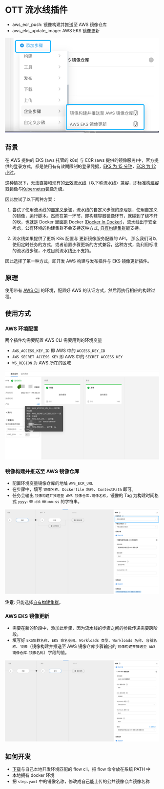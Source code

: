 # OTT 流水线插件

* aws_ecr_push: 镜像构建并推送至 AWS 镜像仓库
* aws_eks_update_image: AWS EKS 镜像更新

![](./.img/插件效果.png)

## 背景


在 AWS 提供的 EKS (aws 托管的 k8s) 与 ECR (aws 提供的镜像服务)中，官方提供的登录方式，都是使用有有效期限制的登录凭据，[EKS 为 15 分钟](https://aws.github.io/aws-eks-best-practices/security/docs/iam/)，[ECR 为 12 小时](https://docs.anchore.com/3.0/docs/using/cli_usage/registries/ecr_configuration/)。

这种情况下，无法直接和现有的[云效流水线](https://help.aliyun.com/document_detail/153678.html)（以下称流水线）兼容，即标准[构建容器镜像](https://help.aliyun.com/document_detail/202411.html)与[Kubernetes镜像升级](https://help.aliyun.com/document_detail/160072.html)。

因此尝试了以下两种方案：

1. 尝试了使用流水线的[自定义步骤](https://help.aliyun.com/document_detail/202431.html)，流水线的自定义步骤的原理是，使用自定义的镜像，运行脚本。然而在第一环节，即构建容器镜像环节，就碰到了绕不开的坎，也就是 Docker 里面跑 Docker ([Docker In Docker](https://zhuanlan.zhihu.com/p/27208085))，流水线出于安全考虑，公有环境的构建集群不会支持这种方式, [自有构建集群](https://help.aliyun.com/document_detail/201868.html)能支持。

2. 流水线如果提供了更新 K8s 配置与 更新镜像服务配置的 API， 那么我们可以使用定时任务的方式，或者前置步骤更新的方式兼容，这种方式，能利用标准的流水线步骤，不过目前流水线还不支持。

因此选择了第一种方式，即开发 AWS 构建与发布插件与 EKS 镜像更新插件。


## 原理 

使用带有 [AWS Cli](https://aws.amazon.com/cn/cli/) 的环境，配置好 AWS 的认证方式，然后再执行相应的构建过程。

## 使用方式

### AWS 环境配置


两个插件均需要配置 AWS CLI 需要用到的环境变量

* `AWS_ACCESS_KEY_ID` 即 AWS 中的 `ACCESS_KEY_ID`
* `AWS_SECRET_ACCESS_KEY` 即 AWS 中的 `SECRET_ACCESS_KEY`
* `WS_REGION` 为 AWS 所在的区域

![](./.img/AWS环境变量.png)
### 镜像构建并推送至 AWS 镜像仓库

* 配置环境变量镜像仓库的地址 `AWS_ECR_URL`
* 在步骤中，填写 `镜像名称`、`Dockerfile 路径`、`ContextPath` 即可。
* 任务会输出 `镜像构建并推送至 AWS 镜像仓库.镜像名称`，镜像的 Tag 为构建时间格式 `yyyy-MM-dd-HH-mm-ss` 的字符串。

![](./.img/镜像构建并推送至%20AWS%20镜像仓库配置.png)

**注意**: 只能选择[自有构建集群](https://help.aliyun.com/document_detail/201868.html)。

### AWS EKS 镜像更新

* 需要在新的阶段中，添加此步骤，因为流水线的步骤之间的参数传递需要跨阶段。
* 填写好 `EKS集群名称`、`EKS 命名空间`、`Workloads 类型`、`Workloads 名称`、`容器名称`、`镜像`（镜像构建并推送至 AWS 镜像仓库步骤输出的 `镜像构建并推送至 AWS 镜像仓库.镜像名称`）字段的值。

![](./.img/AWS%20EKS%20%E9%95%9C%E5%83%8F%E6%9B%B4%E6%96%B0%E9%85%8D%E7%BD%AE.png)

## 如何开发

* [下载](https://help.aliyun.com/document_detail/153811.html)与自己本地开发环境匹配的 flow cli，把 flow 命令放在系统 PATH 中
* 本地拥有 docker 环境
* 把 `step.yaml` 中的镜像名称，修改成自己能上传的公共镜像仓库镜像名称